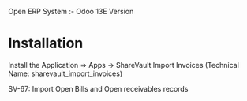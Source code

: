 Open ERP System :- Odoo 13E Version 

Installation 
============
Install the Application => Apps -> ShareVault Import Invoices (Technical Name: sharevault_import_invoices)

SV-67: Import Open Bills and Open receivables records
    


